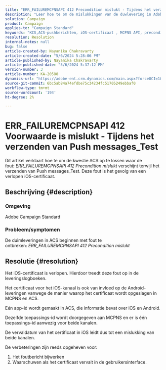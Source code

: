 ```yaml
---
title: "ERR_FAILUREMCPNSAPI 412 Precondition mislukt - Tijdens het verzenden van Push messages_Test"
description: "Leer hoe te om de mislukkingen van de duwlevering in Adobe Campaign Standard (ACS) met fout ERR_FAILUREMCPNSAPI 412 te oplossen ontbrak de Voorwaarde."
solution: Campaign
product: Campaign
applies-to: "Campaign Standard"
keywords: "KCS,ACS-pushberichten, iOS-certificaat , MCPNS API, precondition failed"
resolution: Resolution
internal-notes: null
bug: false
article-created-by: Nayanika Chakravarty
article-created-date: "5/6/2024 5:28:06 PM"
article-published-by: Nayanika Chakravarty
article-published-date: "5/6/2024 5:37:12 PM"
version-number: 3
article-number: KA-20588
dynamics-url: "https://adobe-ent.crm.dynamics.com/main.aspx?forceUCI=1&pagetype=entityrecord&etn=knowledgearticle&id=b02361f9-cd0b-ef11-9f8a-6045bd0065b6"
source-git-commit: 6bc5ab84a74efdbe75c34234fc51705249ebbaf0
workflow-type: tm+mt
source-wordcount: '194'
ht-degree: 2%

---
```


# ERR_FAILUREMCPNSAPI 412 Voorwaarde is mislukt - Tijdens het verzenden van Push messages_Test


Dit artikel verklaart hoe te om de kwestie ACS op te lossen waar de fout: *ERR_FAILUREMCPNSAPI 412 Precondition mislukt* verschijnt terwijl het verzenden van Push messages_Test. Deze fout is het gevolg van een verlopen iOS-certificaat.

## Beschrijving {#description}


### Omgeving

Adobe Campaign Standard

### Probleem/symptomen

De duimleveringen in ACS beginnen met fout te ontbreken: *ERR_FAILUREMCPNSAPI 412 Precondition mislukt*


## Resolutie {#resolution}


Het iOS-certificaat is verlopen. Hierdoor treedt deze fout op in de leveringslogboeken.

Het certificaat voor het iOS-kanaal is ook van invloed op de Android-leveringen vanwege de manier waarop het certificaat wordt opgeslagen in MCPNS en ACS.

Eén app-id wordt gemaakt in ACS, die informatie bevat over iOS en Android.

Dezelfde toepassings-id wordt doorgegeven aan MCPNS en er is één toepassings-id aanwezig voor beide kanalen.

De vervaldatum van het certificaat in iOS leidt dus tot een mislukking van beide kanalen.

De verbeteringen zijn reeds opgeheven voor:

1. Het foutbericht bijwerken
2. Waarschuwen als het certificaat vervalt in de gebruikersinterface.

